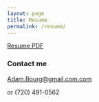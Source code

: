 ```yaml
---
layout: page
title: Resume
permalink: /resume/
---
```


[Resume PDF](/personalsite/images/resume.pdf)

### Contact me

[Adam.Bourg@gmail.com.com](mailto:adam.bourg@gmail.com.com)

or
(720) 491-0562
